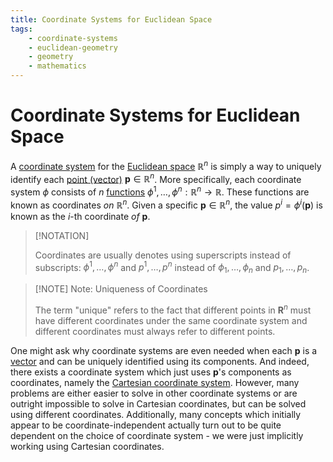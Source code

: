 ```yaml
---
title: Coordinate Systems for Euclidean Space
tags:
    - coordinate-systems
    - euclidean-geometry
    - geometry
    - mathematics
---
```


# Coordinate Systems for Euclidean Space

A [coordinate system](../../../Manifolds/Coordinates/index.md) for the [Euclidean space](../index.md) $\mathbb{R}^n$ is simply a way to uniquely identify each [point (vector)](../Points%20vs%20Vectors/index.md) $\mathbf{p} \in \mathbb{R}^n$. More specifically, each coordinate system $\phi$ consists of $n$ [functions](../../../../Analysis/Real%20Analysis/Real%20Vector%20Functions/Scalar%20Fields/Real%20Scalar%20Field.md) $\phi^1, \dotsc, \phi^n: \mathbb{R}^n \to \mathbb{R}$. These functions are known as coordinates *on* $\mathbb{R}^n$. Given a specific $\mathbf{p} \in \mathbb{R}^n$, the value $p^i = \phi^i (\mathbf{p})$ is known as the $i$-th coordinate *of* $\mathbf{p}$.

>[!NOTATION]
>
>Coordinates are usually denotes using superscripts instead of subscripts: $\phi^1, \dotsc, \phi^n$ and $p^1, \dotsc, p^n$ instead of $\phi_1, \dotsc, \phi_n$ and $p_1, \dotsc, p_n$.
>

>[!NOTE] Note: Uniqueness of Coordinates
>
>The term "unique" refers to the fact that different points in $\mathbf{R}^n$ must have different coordinates under the same coordinate system and different coordinates must always refer to different points.
>

One might ask why coordinate systems are even needed when each $\mathbf{p}$ is a [vector](../../../../Algebra/Linear%20Algebra/Matrices/Row%20and%20Column%20Vectors/Real%20Vectors/Real%20Vector.md) and can be uniquely identified using its components. And indeed, there exists a coordinate system which just uses $\mathbf{p}$'s components as coordinates, namely the [Cartesian coordinate system](Cartesian%20Coordinate%20System.md). However, many problems are either easier to solve in other coordinate systems or are outright impossible to solve in Cartesian coordinates, but can be solved using different coordinates. Additionally, many concepts which initially appear to be coordinate-independent actually turn out to be quite dependent on the choice of coordinate system - we were just implicitly working using Cartesian coordinates.